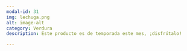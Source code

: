 ```yaml
---
modal-id: 31
img: lechuga.png
alt: image-alt
category: Verdura
description: Este producto es de temporada este mes, ¡disfrútalo!

---
```

